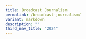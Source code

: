 ```yaml
---
title: Broadcast Journalism
permalink: /broadcast-journalism/
variant: markdown
description: ""
third_nav_title: "2024"
---
```

